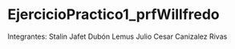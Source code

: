 # EjercicioPractico1_prfWillfredo

Integrantes:
Stalin Jafet Dubón Lemus
Julio Cesar Canizalez Rivas
